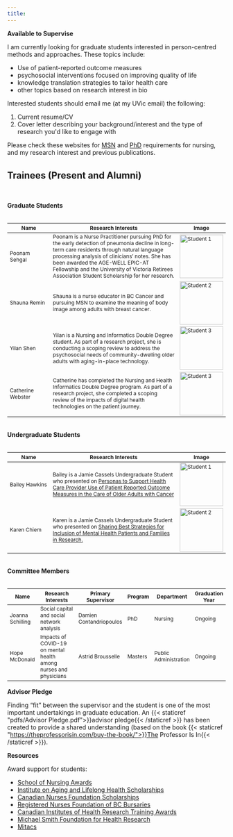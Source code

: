 ```yaml
---
title:
---
```


**Available to Supervise**

I am currently looking for graduate students interested in person-centred methods and approaches. These topics include:

- Use of patient-reported outcome measures
- psychosocial interventions focused on improving quality of life
- knowledge translation strategies to tailor health care
- other topics based on research interest in bio

Interested students should email me (at my UVic email) the following:

1. Current resume/CV
2. Cover letter describing your background/interest and the type of research you'd like to engage with

Please check these websites for [MSN](https://www.uvic.ca/hsd/nursing/graduate/apply/index.php) and [PhD](https://www.uvic.ca/hsd/nursing/graduate/apply-phd/index.php) requirements for nursing, and my research interest and previous publications.

<h2 style="margin: 2rem 0 3rem 0">Trainees (Present and Alumni)</h2>

<h4 style="margin: 2rem 0">Graduate Students</h4>

<table style="width:100%;display:table">
<colgroup>
    <col style="width: 20%;">
    <col style="width: 60%;">
    <col style="width: 15%;">
  </colgroup>
  <thead style="font-size: 12px;">
    <tr>
      <th>Name</th>
      <th>Research Interests</th>
      <th>Image</th>
    </tr>
  </thead>
  <tbody style="font-size: 12px;">
    <tr>
      <td>Poonam Sehgal</td>
      <td>Poonam is a Nurse Practitioner pursuing PhD for the early detection of pneumonia decline in long-term care residents through natural language processing analysis of clinicians’ notes. She has been awarded the AGE-WELL EPIC-AT Fellowship and the University of Victoria Retirees Association Student Scholarship for her research.</td>
      <td><img src="/media/supervision/Poonam.jpg" width="100" height="100" alt="Student 1"></td>
    </tr>
    <tr>
      <td>Shauna Remin</td>
      <td>Shauna is a nurse educator in BC Cancer and pursuing MSN to examine the meaning of body image among adults with breast cancer.</td>
      <td><img src="/media/supervision/Shauna_Remin.jpeg" width="100" height="100" alt="Student 2"></td>
    </tr>
    <tr>
      <td>Yilan Shen</td>
      <td>Yilan is a Nursing and Informatics Double Degree student. As part of a research project, she is conducting a scoping review to address the psychosocial needs of community-dwelling older adults with aging-in-place technology.</td>
      <td><img src="/media/supervision/Yilan_Shen.jpeg" width="100" height="100" alt="Student 3"></td>
    </tr>
    <tr>
      <td>Catherine Webster</td>
      <td>Catherine has completed the Nursing and Health Informatics Double Degree program. As part of a research project, she completed a scoping review of the impacts of digital health technologies on the patient journey.</td>
      <td><img src="/media/supervision/Catherine_Webster.jpeg" width="100" height="100" alt="Student 3"></td>
    </tr>
  </tbody>
</table>

<h4 style="margin: 2rem 0">Undergraduate Students</h4>

<table style="width:100%;display:table">
<colgroup>
    <col style="width: 20%;">
    <col style="width: 60%;">
    <col style="width: 15%;">
  </colgroup>
  <thead style="font-size: 12px;">
    <tr>
      <th>Name</th>
      <th>Research Interests</th>
      <th>Image</th>
    </tr>
  </thead>
  <tbody style="font-size: 12px;">
    <tr>
      <td>Bailey Hawkins</td>
      <td>Bailey is a Jamie Cassels Undergraduate Student who presented on <a href="https://onlineacademiccommunity.uvic.ca/LearnAnywhere/wp-content/uploads/sites/4948/2022/03/Bailey-Hawkins-poster_Bailey-Hawkins.pdf" target="_blank">Personas to Support Health Care Provider Use of Patient Reported Outcome Measures in the Care of Older Adults with Cancer</a></td>
      <td><img src="/media/supervision/Bailey-Hawkins-Photo_Bailey-Hawkins-e1647901070779-912x675.jpeg" width="100" height="100" alt="Student 1"></td>
    </tr>
    <tr>
      <td>Karen Chiem</td>
      <td>Karen is a Jamie Cassels Undergraduate Student who presented on <a href="https://hdl.handle.net/1828/16155" target="_blank">Sharing Best Strategies for Inclusion of Mental Health Patients and Families in Research.</a></td>
      <td><img src="/media/supervision/Karen-Chiem-Photo_Karen-Chiem.png" width="100" height="100" alt="Student 2"></td>
    </tr>
  </tbody>
</table>

<h4 style="margin: 2rem 0">Committee Members</h4>

<table style="width:100%;display:table">
<colgroup>
    <col style="width: 15%;">
    <col style="width: 50%;">
    <col style="width: 15%;">
    <col style="width: 7%;">
    <col style="width: 7%;">
    <col style="width: 7%;">
  </colgroup>
  <thead style="font-size: 12px;">
    <tr>
      <th>Name</th>
      <th>Research Interests</th>
      <th>Primary Supervisor</th>
      <th>Program</th>
      <th>Department</th>
      <th>Graduation Year</th>
    </tr>
  </thead>
  <tbody style="font-size: 12px;">
    <tr>
      <td>Joanna Schilling</td>
      <td>Social capital and social network analysis</td>
      <td>Damien Contandriopoulos</td>
      <td>PhD</td>
      <td>Nursing</td>
      <td>Ongoing</td>
    </tr>
    <tr>
      <td>Hope McDonald</td>
      <td>Impacts of COVID-19 on mental health among nurses and physicians</td>
      <td>Astrid Brousselle</td>
      <td>Masters</td>
      <td>Public Administration</td>
      <td>Ongoing</td>
    </tr>
    
  </tbody>
</table>

**Advisor Pledge**

Finding “fit” between the supervisor and the student is one of the most important undertakings in graduate education. An {{< staticref "pdfs/Advisor Pledge.pdf">}}advisor pledge{{< /staticref >}} has been created to provide a shared understanding (based on the book {{< staticref "https://theprofessorisin.com/buy-the-book/">}}The Professor Is In{{< /staticref >}}).

**Resources**

Award support for students:
- [School of Nursing Awards](https://www.uvic.ca/registrar/safa/entrance-scholarships/dept/nursing.php)
- [Institute on Aging and Lifelong Health Scholarships](https://www.uvic.ca/research/centres/aging/awards/scholarships/index.php)
- [Canadian Nurses Foundation Scholarships](https://cnf-fiic.ca/scholarship-and-awards/)
- [Registered Nurses Foundation of BC Bursaries](https://www.rnfbc.ca/bursaries/)
- [Canadian Institutes of Health Research Training Awards](https://cihr-irsc.gc.ca/e/50513.htmll)
- [Michael Smith Foundation for Health Research](https://www.msfhr.org/funding)
- [Mitacs](https://www.mitacs.ca/discover-students/)
